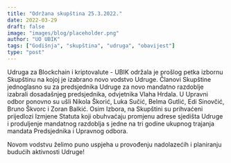 ```yaml
---
title: "Održana skupština 25.3.2022."
date: 2022-03-29
draft: false
image: "images/blog/placeholder.png"
author: "UO UBIK"
tags: ["Godišnja", "skupština", "udruga", "obavijest"]
type: "post"
---
```


Udruga za Blockchain i kriptovalute - UBIK održala je prošlog petka izbornu Skupštinu na kojoj je izabrano novo vodstvo Udruge.
Članovi Skupštine jednoglasno su za predsjednika Udruge za novo mandatno razdoblje izabrali dosadašnjeg predsjednika, odvjetnika Vlaha Hrdala. U Upravni odbor ponovno su ušli Nikola Škorić, Luka Sučić, Belma Gutlić, Edi Sinovčić, Bruno Škvorc i Zoran Balkić.
Osim Izbora, na Skupštini su prihvaćeni prijedlozi Izmjene Statuta koji obuhvaćaju promjenu adrese sjedišta Udruge i produljenje mandatnog razdoblja s jedne na tri godine ukupnog trajanja mandata Predsjednika i Upravnog odbora.

Novom vodstvu želimo puno uspjeha u provođenju nadolazećih i planiranju budućih aktivnosti Udruge!
